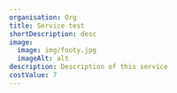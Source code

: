```yaml
---
organisation: Org
title: Service test
shortDescription: desc
image:
  image: img/footy.jpg
  imageAlt: alt
description: Description of this service
costValue: 7
---
```

